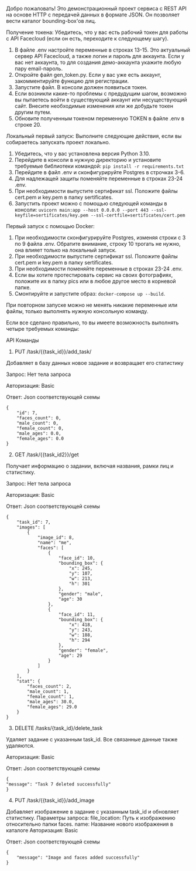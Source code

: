 Добро пожаловать!
Это демонстрационный проект сервиса с REST API на основе HTTP с передачей данных в формате
JSON. Он позволяет вести каталог bounding-box'ов лиц.

Получение токена:
Убедитесь, что у вас есть рабочий токен для работы с API Facecloud (если он есть, переходите к следующему шагу).
1. В файле .env настройте переменные в строках 13-15. Это актуальный сервер API Facecloud, а также логин и пароль для аккаунта. Если у вас нет аккаунта, то для создания демо-аккаунта укажите любую пару email-пароль.
2. Откройте файл gen_token.py. Если у вас уже есть аккаунт, закомментируйте функцию для регистрации.
3. Запустите файл. В консоли должен появиться токен.
4. Если возникли какие-то проблемы с предудущим шагом, возможно вы пытаетесь войти в существующий аккаунт или несуществующий сайт. Внесите необходимые изменения или же добудьте токен другим путем.
5. Обновите полученным токеном переменную TOKEN в файле .env в строке 20.

Локальный первый запуск:
Выполните следующие действия, если вы собираетесь запускать проект локально.
1. Убедитесь, что у вас установлена версия Python 3.10.
2. Перейдите в консоли в нужную директорию и установите требуемые библиотеки командой: ```pip install -r requirements.txt```
3. Перейдите в файл .env и сконфигурируйте Postgres в строчках 3-6.
4. Для надлежащей защиты поменяйте переменные в строках 23-24 .env.
5. При необходимости выпустите сертификат ssl. Положите файлы cert.pem и key.pem в папку sertificates.
6. Запустить проект можно с помощью следующей команды в консоли:
```uvicorn main:app --host 0.0.0.0 --port 443 --ssl-keyfile=sertificates/key.pem --ssl-certfile=sertificates/cert.pem```

Первый запуск с помощью Docker:
1. При необходимости сконфигурируйте Postgres, изменяя строки с 3 по 9 файла .env. Обратите внимание, строку 10 трогать не нужно, она влияет только на локальный запуск.
2. При необходимости выпустите сертификат ssl. Положите файлы cert.pem и key.pem в папку sertificates.
3. При необходимости поменяйте переменные в строках 23-24 .env.
4. Если вы хотите протестировать сервис на своих фотографиях, положите их в папку pics или в любое другое место в корневой папке.
5. Смонтируйте и запустите образ: `docker-compose up --build`.


При повторном запуске можно не менять никакие переменные или файлы, только выполнять нужную консольную команду.

Если все сделано правильно, то вы имеете возможность выполнять четыре требуемых команды:

API Команды
1. PUT /task/{{task_id}}/add_task/

Добавляет в базу данных новое задание и возвращает его статистику

Запрос:
Нет тела запроса

Авторизация:
Basic

Ответ:
Json соответствующей схемы
```
{
    "id": 7,
    "faces_count": 0,
    "male_count": 0,
    "female_count": 0,
    "male_ages": 0.0,
    "female_ages": 0.0
}
```

2. GET /task/{{task_id2}}/get

Получает информацию о задании, включая названия, рамки лиц и статистику.

Запрос:
Нет тела запроса

Авторизация:
Basic

Ответ:
Json соответствующей схемы

```
{
    "task_id": 7,
    "images": [
        {
            "image_id": 8,
            "name": "me",
            "faces": [
                {
                    "face_id": 10,
                    "bounding_box": {
                        "x": 245,
                        "y": 107,
                        "w": 213,
                        "h": 301
                    },
                    "gender": "male",
                    "age": 30
                },
                {
                    "face_id": 11,
                    "bounding_box": {
                        "x": 418,
                        "y": 243,
                        "w": 188,
                        "h": 294
                    },
                    "gender": "female",
                    "age": 29
                }
            ]
        }
    ],
    "stat": {
        "faces_count": 2,
        "male_count": 1,
        "female_count": 1,
        "male_ages": 30.0,
        "female_ages": 29.0
    }
}
```


3. DELETE /tasks/{task_id}/delete_task

Удаляет задание с указанным task_id. Все связанные данные также удаляются.

Авторизация:
Basic

Ответ:
Json соответствующей схемы
```
{
"message": "Task 7 deleted successfully"
}
```

4. PUT /task/{{task_id}}/add_image

Добавляет изображение в задание с указанным task_id и обновляет статистику.
Параметры запроса:
file_location: Путь к изображению относительно папки faces.
name: Название нового изображения в каталоге
Авторизация:
Basic

Ответ:
Json соответствующей схемы
```
{
    "message": "Image and faces added successfully"
}
```
